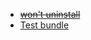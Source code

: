 
- ~~[won't uninstall](https://github.com/Azure/azure-cnab-quickstarts/issues/42)~~
- [Test bundle](https://github.com/Azure/azure-cnab-quickstarts/issues/78)